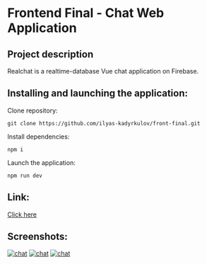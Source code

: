 # Frontend Final - Chat Web Application

## Project description
Realchat is a realtime-database Vue chat application on Firebase.

## Installing and launching the application:
Clone repository:

    git clone https://github.com/ilyas-kadyrkulov/front-final.git

Install dependencies:

    npm i

Launch the application:

    npm run dev
    
## Link:
[Click here](https://vue-chat-a2348.web.app/)    

## Screenshots:
[![chat](https://i.imgur.com/dNeSK1O.png)](https://vue-chat-a2348.web.app/)
[![chat](https://i.imgur.com/ZB64dgE.png)](https://vue-chat-a2348.web.app/)
[![chat](https://i.imgur.com/OWvneUr.png)](https://vue-chat-a2348.web.app/)
